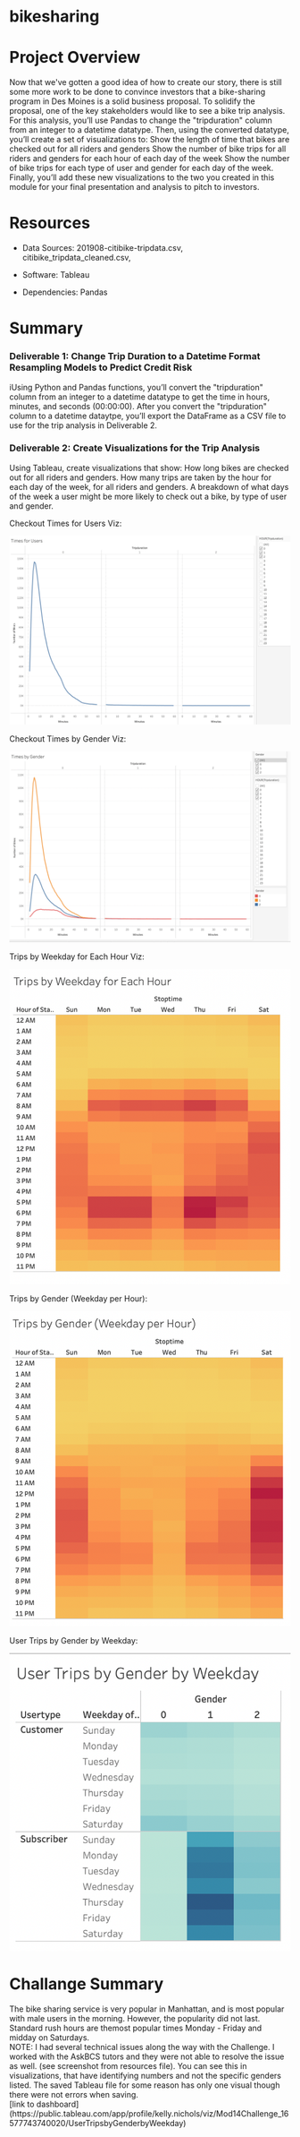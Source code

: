 # bikesharing

<h1>Project Overview</h1>
Now that we've gotten a good idea of how to create our story, there is still some more work to be done to convince investors that a bike-sharing program in Des Moines is a solid business proposal. To solidify the proposal, one of the key stakeholders would like to see a bike trip analysis.
For this analysis, you’ll use Pandas to change the "tripduration" column from an integer to a datetime datatype. Then, using the converted datatype, you’ll create a set of visualizations to:
Show the length of time that bikes are checked out for all riders and genders
Show the number of bike trips for all riders and genders for each hour of each day of the week
Show the number of bike trips for each type of user and gender for each day of the week.
Finally, you’ll add these new visualizations to the two you created in this module for your final presentation and analysis to pitch to investors.

<h1>Resources</h1>

- Data Sources: 201908-citibike-tripdata.csv, citibike_tripdata_cleaned.csv,

- Software: Tableau

- Dependencies: Pandas
<body>
<h1>Summary</h1>

<h3> Deliverable 1: Change Trip Duration to a Datetime Format Resampling Models to Predict Credit Risk</h3>
<p>iUsing Python and Pandas functions, you’ll convert the "tripduration" column from an integer to a datetime datatype to get the time in hours, minutes, and seconds (00:00:00). After you convert the "tripduration" column to a datetime dataytpe, you’ll export the DataFrame as a CSV file to use for the trip analysis in Deliverable 2.</p>

<h3>Deliverable 2: Create Visualizations for the Trip Analysis</h3>
  
<p>Using Tableau, create visualizations that show:
How long bikes are checked out for all riders and genders.
How many trips are taken by the hour for each day of the week, for all riders and genders.
A breakdown of what days of the week a user might be more likely to check out a bike, by type of user and gender.</p>

Checkout Times for Users Viz:
  
<img src="https://github.com/kellynichols99/bikesharing/blob/main/Resources/Time%20for%20Users.png">

Checkout Times by Gender Viz:
  
<img src="https://github.com/kellynichols99/bikesharing/blob/main/Resources/Times%20by%20Gender.png">
  
Trips by Weekday for Each Hour Viz:
  
<img src="https://github.com/kellynichols99/bikesharing/blob/main/Resources/Trips%20by%20Weekday%20for%20Each%20Hour.png">

Trips by Gender (Weekday per Hour):
  
<img src="https://github.com/kellynichols99/bikesharing/blob/main/Resources/Trips%20by%20Gender%20(Weekday%20per%20Hour).png">

User Trips by Gender by Weekday:
  
<img src="https://github.com/kellynichols99/bikesharing/blob/main/Resources/User%20Trips%20by%20Gender%20by%20Weekday.png">

<h1>Challange Summary</h1>
The bike sharing service is very popular in Manhattan, and is most popular with male users in the morning. However, the popularity did not last. Standard rush hours are themost popular times Monday - Friday and midday on Saturdays. 
  
<br>
NOTE: I had several technical issues along the way with the Challenge. I worked with the AskBCS tutors and they were not able to resolve the issue as well. (see screenshot from resources file). You can see this in visualizations, that have identifying numbers and not the specific genders listed. The saved Tableau file for some reason has only one visual though there were not errors when saving. 
</br>
[link to dashboard](https://public.tableau.com/app/profile/kelly.nichols/viz/Mod14Challenge_16577743740020/UserTripsbyGenderbyWeekday)

